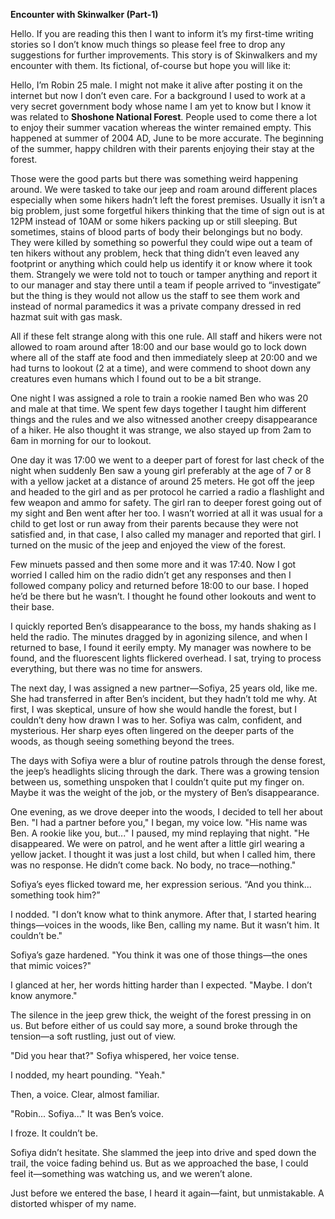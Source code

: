 **Encounter with Skinwalker (Part-1)**

Hello. If you are reading this then I want to inform it’s my first-time writing stories so I don’t know much things so please feel free to drop any suggestions for further improvements. This story is of Skinwalkers and my encounter with them. Its fictional, of-course but hope you will like it:

Hello, I’m Robin 25 male. I might not make it alive after posting it on the internet but now I don’t even care. For a background I used to work at a very secret government body whose name I am yet to know but I know it was related to **Shoshone National Forest**. People used to come there a lot to enjoy their summer vacation whereas the winter remained empty. This happened at summer of 2004 AD, June to be more accurate. The beginning of the summer, happy children with their parents enjoying their stay at the forest.

Those were the good parts but there was something weird happening around. We were tasked to take our jeep and roam around different places especially when some hikers hadn’t left the forest premises. Usually it isn’t a big problem, just some forgetful hikers thinking that the time of sign out is at 12PM instead of 10AM or some hikers packing up or still sleeping. But sometimes, stains of blood parts of body their belongings but no body. They were killed by something so powerful they could wipe out a team of ten hikers without any problem, heck that thing didn’t even leaved any footprint or anything which could help us identify it or know where it took them. Strangely we were told not to touch or tamper anything and report it to our manager and stay there until a team if people arrived to “investigate” but the thing is they would not allow us the staff to see them work and instead of normal paramedics it was a private company dressed in red hazmat suit with gas mask.

All if these felt strange along with this one rule. All staff and hikers were not allowed to roam around after 18:00 and our base would go to lock down where all of the staff ate food and then immediately sleep at 20:00 and we had turns to lookout (2 at a time), and were commend to shoot down any creatures even humans which I found out to be a bit strange.

One night I was assigned a role to train a rookie named Ben who was 20 and male at that time. We spent few days together I taught him different things and the rules and we also witnessed another creepy disappearance of a hiker. He also thought it was strange, we also stayed up from 2am to 6am in morning for our to lookout.

One day it was 17:00 we went to a deeper part of forest for last check of the night when suddenly Ben saw a young girl preferably at the age of 7 or 8 with a yellow jacket at a distance of around 25 meters. He got off the jeep and headed to the girl and as per protocol he carried a radio a flashlight and few weapon and ammo for safety. The girl ran to deeper forest going out of my sight and Ben went after her too. I wasn’t worried at all it was usual for a child to get lost or run away from their parents because they were not satisfied and, in that case, I also called my manager and reported that girl. I turned on the music of the jeep and enjoyed the view of the forest.

Few minuets passed and then some more and it was 17:40. Now I got worried I called him on the radio didn’t get any responses and then I followed company policy and returned before 18:00 to our base. I hoped he’d be there but he wasn’t. I thought he found other lookouts and went to their base.

I quickly reported Ben’s disappearance to the boss, my hands shaking as I held the radio. The minutes dragged by in agonizing silence, and when I returned to base, I found it eerily empty. My manager was nowhere to be found, and the fluorescent lights flickered overhead. I sat, trying to process everything, but there was no time for answers.

The next day, I was assigned a new partner—Sofiya, 25 years old, like me. She had transferred in after Ben’s incident, but they hadn’t told me why. At first, I was skeptical, unsure of how she would handle the forest, but I couldn’t deny how drawn I was to her. Sofiya was calm, confident, and mysterious. Her sharp eyes often lingered on the deeper parts of the woods, as though seeing something beyond the trees.

The days with Sofiya were a blur of routine patrols through the dense forest, the jeep’s headlights slicing through the dark. There was a growing tension between us, something unspoken that I couldn’t quite put my finger on. Maybe it was the weight of the job, or the mystery of Ben’s disappearance.

One evening, as we drove deeper into the woods, I decided to tell her about Ben. "I had a partner before you," I began, my voice low. "His name was Ben. A rookie like you, but..." I paused, my mind replaying that night. "He disappeared. We were on patrol, and he went after a little girl wearing a yellow jacket. I thought it was just a lost child, but when I called him, there was no response. He didn’t come back. No body, no trace—nothing."

Sofiya’s eyes flicked toward me, her expression serious. “And you think... something took him?”

I nodded. "I don’t know what to think anymore. After that, I started hearing things—voices in the woods, like Ben, calling my name. But it wasn’t him. It couldn’t be."

Sofiya’s gaze hardened. "You think it was one of those things—the ones that mimic voices?"

I glanced at her, her words hitting harder than I expected. "Maybe. I don’t know anymore."

The silence in the jeep grew thick, the weight of the forest pressing in on us. But before either of us could say more, a sound broke through the tension—a soft rustling, just out of view.

"Did you hear that?" Sofiya whispered, her voice tense.

I nodded, my heart pounding. "Yeah."

Then, a voice. Clear, almost familiar.

"Robin... Sofiya..." It was Ben’s voice.

I froze. It couldn’t be.

Sofiya didn’t hesitate. She slammed the jeep into drive and sped down the trail, the voice fading behind us. But as we approached the base, I could feel it—something was watching us, and we weren’t alone.

Just before we entered the base, I heard it again—faint, but unmistakable. A distorted whisper of my name.

 

 

 